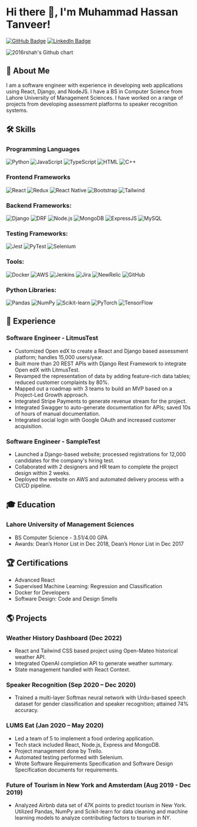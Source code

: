 # Hi there 👋, I'm Muhammad Hassan Tanveer!

[![GitHub Badge](https://img.shields.io/badge/-GitHub-181717?style=for-the-badge&&logo=GitHub&logoColor=white&link=https://github.com/hassantanveer)](https://github.com/hassantanveer97)
[![LinkedIn Badge](https://img.shields.io/badge/-LinkedIn-blue?style=for-the-badge&e&logo=Linkedin&logoColor=white&link=https://www.linkedin.com/in/hassan-tanveer-se)](https://www.linkedin.com/in/hassan-tanveer-se)

<img src="https://ghchart.rshah.org/hassantanveer97" alt="2016rshah's Github chart" />

## 🚀 About Me
I am a software engineer with experience in developing web applications using React, Django, and NodeJS. I have a BS in Computer Science from Lahore University of Management Sciences. I have worked on a range of projects from developing assessment platforms to speaker recognition systems.

## 🛠 Skills
### Programming Languages
![Python](https://img.shields.io/badge/-Python-3776AB?style=for-the-badge&logo=python&logoColor=white)
![JavaScript](https://img.shields.io/badge/-JavaScript-F7DF1E?style=for-the-badge&logo=javascript&logoColor=black)
![TypeScript](https://img.shields.io/badge/-TypeScript-3178C6?style=for-the-badge&logo=typescript&logoColor=white)
![HTML](https://img.shields.io/badge/-HTML-E34F26?style=for-the-badge&logo=html5&logoColor=white)
![C++](https://img.shields.io/badge/-C++-00599C?style=for-the-badge&logo=c%2B%2B&logoColor=white)

### Frontend Frameworks
![React](https://img.shields.io/badge/-React-61DAFB?style=for-the-badge&logo=react&logoColor=black)
![Redux](https://img.shields.io/badge/-Redux-764ABC?style=for-the-badge&logo=redux&logoColor=white)
![React Native](https://img.shields.io/badge/-React_Native-61DAFB?style=for-the-badge&logo=react&logoColor=black)
![Bootstrap](https://img.shields.io/badge/-Bootstrap-7952B3?style=for-the-badge&logo=bootstrap&logoColor=white)
![Tailwind](https://img.shields.io/badge/-Tailwind-38B2AC?style=for-the-badge&logo=tailwind-css&logoColor=white)

### Backend Frameworks:
![Django](https://img.shields.io/badge/-Django-092E20?style=for-the-badge&logo=django&logoColor=white)
![DRF](https://img.shields.io/badge/-Django_Rest_Framework-092E20?style=for-the-badge&logo=django&logoColor=white)
![Node.js](https://img.shields.io/badge/-Node.js-339933?style=for-the-badge&logo=node.js&logoColor=white)
![MongoDB](https://img.shields.io/badge/-MongoDB-47A248?style=for-the-badge&logo=mongodb&logoColor=white)
![ExpressJS](https://img.shields.io/badge/-Express.js-000000?style=for-the-badge&logo=express&logoColor=white)
![MySQL](https://img.shields.io/badge/-MySQL-4479A1?style=for-the-badge&logo=mysql&logoColor=white)

### Testing Frameworks:
![Jest](https://img.shields.io/badge/-Jest-C21325?style=for-the-badge&logo=jest&logoColor=white)
![PyTest](https://img.shields.io/badge/-PyTest-0A9EDC?style=for-the-badge&logo=python&logoColor=white)
![Selenium](https://img.shields.io/badge/-Selenium-43B02A?style=for-the-badge&logo=selenium&logoColor=white)

### Tools:
![Docker](https://img.shields.io/badge/-Docker-2496ED?style=for-the-badge&logo=docker&logoColor=white)
![AWS](https://img.shields.io/badge/-AWS-232F3E?style=for-the-badge&logo=amazon-aws&logoColor=white)
![Jenkins](https://img.shields.io/badge/-Jenkins-D24939?style=for-the-badge&logo=jenkins&logoColor=white)
![Jira](https://img.shields.io/badge/-Jira-0052CC?style=for-the-badge&logo=jira&logoColor=white)
![NewRelic](https://img.shields.io/badge/-NewRelic-008C99?style=for-the-badge&logo=newrelic&logoColor=white)
![GitHub](https://img.shields.io/badge/-GitHub-181717?style=for-the-badge&logo=github&logoColor=white)

### Python Libraries:
![Pandas](https://img.shields.io/badge/-Pandas-150458?style=for-the-badge&logo=pandas&logoColor=white)
![NumPy](https://img.shields.io/badge/-NumPy-013243?style=for-the-badge&logo=numpy&logoColor=white)
![Scikit-learn](https://img.shields.io/badge/-Scikit--learn-F7931E?style=for-the-badge&logo=scikit-learn&logoColor=white)
![PyTorch](https://img.shields.io/badge/-PyTorch-EE4C2C?style=for-the-badge&logo=pytorch&logoColor=white)
![TensorFlow](https://img.shields.io/badge/-TensorFlow-FF6F00?style=for-the-badge&logo=tensorflow&logoColor=white)

## 🔭 Experience
### Software Engineer - LitmusTest
- Customized Open edX to create a React and Django based assessment platform; handles 15,000 users/year.
- Built more than 20 REST APIs with Django Rest Framework to integrate Open edX with LitmusTest.
- Revamped the representation of data by adding feature-rich data tables; reduced customer complaints by 80%.
- Mapped out a roadmap with 3 teams to build an MVP based on a Project-Led Growth approach.
- Integrated Stripe Payments to generate revenue stream for the project.
- Integrated Swagger to auto-generate documentation for APIs; saved 10s of hours of manual documentation.
- Integrated social login with Google OAuth and increased customer acquisition.

### Software Engineer - SampleTest
- Launched a Django-based website; processed registrations for 12,000 candidates for the company's hiring test.
- Collaborated with 2 designers and HR team to complete the project design within 2 weeks.
- Deployed the website on AWS and automated delivery process with a CI/CD pipeline.

## 🎓 Education
### Lahore University of Management Sciences
- BS Computer Science - 3.51/4.00 GPA
- Awards: Dean’s Honor List in Dec 2018, Dean’s Honor List in Dec 2017

## 🏆 Certifications
- Advanced React
- Supervised Machine Learning: Regression and Classification
- Docker for Developers
- Software Design: Code and Design Smells

## 🌎 Projects
### Weather History Dashboard (Dec 2022)
- React and Tailwind CSS based project using Open-Mateo historical weather API.
- Integrated OpenAI completion API to generate weather summary.
- State management handled with React Context.

### Speaker Recognition (Sep 2020 – Dec 2020)
- Trained a multi-layer Softmax neural network with Urdu-based speech dataset for gender classification and speaker recognition; attained 74% accuracy.

### LUMS Eat (Jan 2020 – May 2020)
- Led a team of 5 to implement a food ordering application.
- Tech stack included React, Node.js, Express and MongoDB.
- Project management done by Trello.
- Automated testing performed with Selenium.
- Wrote Software Requirements Specification and Software Design Specification documents for requirements.

### Future of Tourism in New York and Amsterdam (Aug 2019 - Dec 2019)
- Analyzed Airbnb data set of 47K points to predict tourism in New York. Utilized Pandas, NumPy and
Scikit-learn for data cleaning and machine learning models to analyze contributing factors to tourism in NY.
